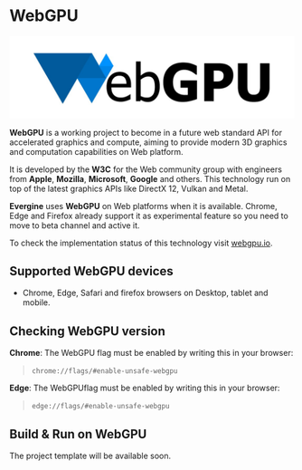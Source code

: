 # WebGPU

![WebGPU API](images/webgpu.jpg)

**WebGPU** is a working project to become in a future web standard API for accelerated graphics and compute, aiming to provide modern 3D graphics and computation capabilities on Web platform.

It is developed by the **W3C** for the Web community group with engineers from **Apple**, **Mozilla**, **Microsoft**, **Google** and others. This technology run on top of the latest graphics APIs like DirectX 12, Vulkan and Metal.

**Evergine** uses **WebGPU** on Web platforms when it is available. Chrome, Edge and Firefox already support it as experimental feature so you need to move to beta channel and active it.

To check the implementation status of this technology visit [webgpu.io](https://github.com/gpuweb/gpuweb/wiki/Implementation-Status).

## Supported WebGPU devices

* Chrome, Edge, Safari and firefox browsers on Desktop, tablet and mobile.

## Checking WebGPU version

**Chrome**: The WebGPU flag must be enabled by writing this in your browser:

> `chrome://flags/#enable-unsafe-webgpu`

 **Edge**: The WebGPUflag must be enabled by writing this in your browser:

> `edge://flags/#enable-unsafe-webgpu`

## Build & Run on WebGPU

The project template will be available soon.